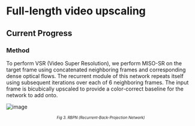 # Full-length video upscaling
## Current Progress
### Method
To perform VSR (Video Super Resolution), we perform MISO-SR on the target frame using concatenated neighboring frames and corresponding dense optical flows. The recurrent module of this network repeats itself using subsequent iterations over each of 6 neighboring frames. The input frame is bicubically upscaled to provide a color-correct baseline for the network to add onto. 

![image](https://github.com/doobiusP/RBPN-VSR-P/assets/36434536/77a80756-d288-4435-b7ce-4d75d3146bf9)
*<p align="center" style="font-size:10px"> Fig 3. RBPN (Recurrent-Back-Projection Network) </p>*

